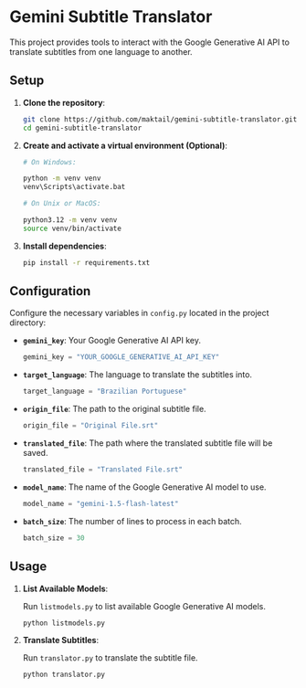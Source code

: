 # Gemini Subtitle Translator

This project provides tools to interact with the Google Generative AI API to translate subtitles from one language to another.

## Setup

1. **Clone the repository**:

   ```sh
   git clone https://github.com/maktail/gemini-subtitle-translator.git
   cd gemini-subtitle-translator
   ```

2. **Create and activate a virtual environment (Optional)**:

   ```sh
   # On Windows:

   python -m venv venv
   venv\Scripts\activate.bat

   # On Unix or MacOS:

   python3.12 -m venv venv
   source venv/bin/activate
   ```

3. **Install dependencies**:

   ```sh
   pip install -r requirements.txt
   ```

## Configuration

Configure the necessary variables in `config.py` located in the project directory:

- **`gemini_key`**: Your Google Generative AI API key.

  ```python
  gemini_key = "YOUR_GOOGLE_GENERATIVE_AI_API_KEY"
  ```

- **`target_language`**: The language to translate the subtitles into.

  ```python
  target_language = "Brazilian Portuguese"
  ```

- **`origin_file`**: The path to the original subtitle file.

  ```python
  origin_file = "Original File.srt"
  ```

- **`translated_file`**: The path where the translated subtitle file will be saved.

  ```python
  translated_file = "Translated File.srt"
  ```

- **`model_name`**: The name of the Google Generative AI model to use.

  ```python
  model_name = "gemini-1.5-flash-latest"
  ```

- **`batch_size`**: The number of lines to process in each batch.

  ```python
  batch_size = 30
  ```

## Usage

1. **List Available Models**:

   Run `listmodels.py` to list available Google Generative AI models.

   ```sh
   python listmodels.py
   ```

2. **Translate Subtitles**:

   Run `translator.py` to translate the subtitle file.

   ```sh
   python translator.py
   ```
